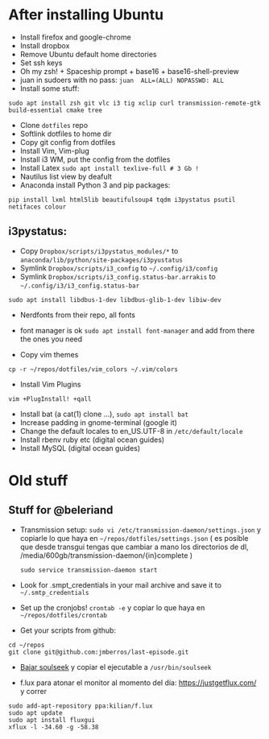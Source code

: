 # After installing Ubuntu

* Install firefox and google-chrome
* Install dropbox
* Remove Ubuntu default home directories
* Set ssh keys
* Oh my zsh! + Spaceship prompt + base16 + base16-shell-preview
* juan in sudoers with no pass: `juan  ALL=(ALL) NOPASSWD: ALL`
* Install some stuff:

```
sudo apt install zsh git vlc i3 tig xclip curl transmission-remote-gtk build-essential cmake tree
```

* Clone `dotfiles` repo
* Softlink dotfiles to home dir
* Copy git config from dotfiles
* Install Vim, Vim-plug
* Install i3 WM, put the config from the dotfiles
* Install Latex `sudo apt install texlive-full # 3 Gb !`
* Nautilus list view by deafult
* Anaconda install Python 3 and pip packages:


```
pip install lxml html5lib beautifulsoup4 tqdm i3pystatus psutil netifaces colour 
```

## i3pystatus:

* Copy `Dropbox/scripts/i3pystatus_modules/*` to `anaconda/lib/python/site-packages/i3pyustatus`
* Symlink `Dropbox/scripts/i3_config` to `~/.config/i3/config`
* Symlink `Dropbox/scripts/i3_config.status-bar.arrakis` to `~/.config/i3/i3_config.status-bar`

```
sudo apt install libdbus-1-dev libdbus-glib-1-dev libiw-dev 
```

* Nerdfonts from their repo, all fonts
* font manager is ok `sudo apt install font-manager` and add from there the
  ones you need

* Copy vim themes

`cp -r ~/repos/dotfiles/vim_colors ~/.vim/colors`

* Install Vim Plugins

`vim +PlugInstall! +qall`

* Install bat (a cat(1) clone ...), `sudo apt install bat`
* Increase padding in gnome-terminal (google it)
* Change the default locales to en_US.UTF-8 in `/etc/default/locale`
* Install rbenv ruby etc (digital ocean guides)
* Install MySQL (digital ocean guides)

# Old stuff

## Stuff for @beleriand

* Transmission setup: `sudo vi /etc/transmission-daemon/settings.json`
  y copiarle lo que haya en `~/repos/dotfiles/settings.json`
  ( es posible que desde transgui tengas que cambiar a mano los directorios de dl, /media/600gb/transmission-daemon/{in}complete )

  `sudo service transmission-daemon start`

* Look for .smpt_credentials in your mail archive and save it to
  `~/.smtp_credentials`

* Set up the cronjobs!
  `crontab -e` y copiar lo que haya en `~/repos/dotfiles/crontab`

* Get your scripts from github:

```
cd ~/repos
git clone git@github.com:jmberros/last-episode.git
```

* [Bajar soulseek](http://www.slsknet.org/news/node/1) y copiar el ejecutable a `/usr/bin/soulseek`

* f.lux para atonar el monitor al momento del día:
  https://justgetflux.com/ y correr

```
sudo add-apt-repository ppa:kilian/f.lux
sudo apt update
sudo apt install fluxgui
xflux -l -34.60 -g -58.38
```

